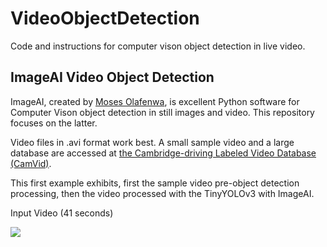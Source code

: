 # VideoObjectDetection
Code and instructions for computer vison object detection in live video.

## **ImageAI Video Object Detection**
ImageAI, created by [Moses Olafenwa](https://github.com/OlafenwaMoses), 
is excellent Python software for Computer Vison object detection in still images and video.
This repository focuses on the latter.

Video files in .avi format work best. A small sample video and a large database are accessed 
at [the Cambridge-driving Labeled Video Database (CamVid)](http://mi.eng.cam.ac.uk/research/projects/VideoRec/CamVid/).

This first example exhibits, first the sample video pre-object detection processing, then the video processed with the TinyYOLOv3 with ImageAI.


Input Video (41 seconds)

[![](http://i3.ytimg.com/vi/7m-O_Zfpcfs/hqdefault.jpg)](https://www.youtube.com/watch?v=7m-O_Zfpcfs&feature=youtu.be)

